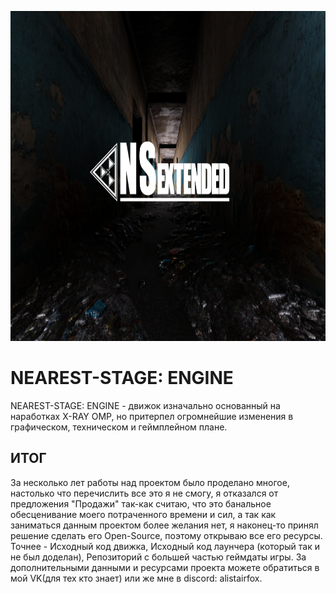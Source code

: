 <p align="center">
 <img width="1024px" height="528px" src="NSE_replogo.png" alt="qr"/>
</p>

# NEAREST-STAGE: ENGINE
NEAREST-STAGE: ENGINE - движок изначально основанный на наработках X-RAY OMP, но притерпел огромнейшие изменения в графическом, техническом и геймплейном плане.

## ИТОГ
За несколько лет работы над проектом было проделано многое, настолько что перечислить все это я не смогу, я отказался от предложения "Продажи" так-как считаю, что это банальное обесценивание моего потраченного времени и сил, а так как заниматься данным проектом более желания нет, я наконец-то принял решение сделать его Open-Source, поэтому открываю все его ресурсы.
Точнее - Исходный код движка, Исходный код лаунчера (который так и не был доделан), Репозиторий с большей частью геймдаты игры.
За дополнительными данными и ресурсами проекта можете обратиться в мой VK(для тех кто знает) или же мне в discord: alistairfox.

